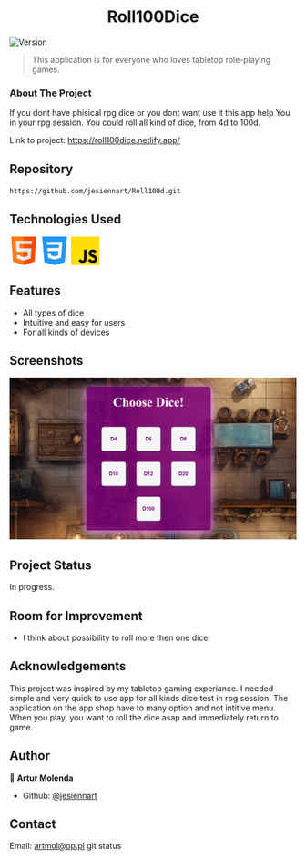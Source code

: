 <h1 align="center">Roll100Dice</h1>
<p>
  <img alt="Version" src="https://img.shields.io/badge/version-1.0-blue.svg?cacheSeconds=2592000" />
</p>

> This application is for everyone who loves tabletop role-playing games.

### About The Project

If you dont have phisical rpg dice or you dont want use it this app help You in your rpg session. You could roll all kind of dice, from 4d to 100d.

Link to project: https://roll100dice.netlify.app/

## Repository

```sh
https://github.com/jesiennart/Roll100d.git
```
## Technologies Used

<img src="./Img/image.png" width="50" height="50">
<img src="./Img/css-3.png" width="50" height="50">
<img src="./Img/js.png" width="50" height="50">

## Features

<ul>
<li>All types of dice</Li>
<li>Intuitive and easy for users</Li>
<li>For all kinds of devices</Li>
</ul>

## Screenshots

<img src="./Img/Roll100d.png">

## Project Status

In progress.

## Room for Improvement

<ul>
<li>I think about possibility to roll more then one dice</Li>
</ul>

## Acknowledgements

This project was inspired by my tabletop gaming experiance. I needed simple and very quick to use app for all kinds dice test in rpg session. The application on the app shop have to many option and not intitive menu. When you play, you want to roll the dice asap and immediately return to game.

## Author

👤 **Artur Molenda**

* Github: [@jesiennart](https://github.com/jesiennart)

## Contact

Email: artmol@op.pl
git status
